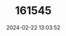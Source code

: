 ---
title: "161545"
category: "Narcine prodorsalis"
draft: false
date: 2024-02-22 13:03:52
languages:
  English: ["Tonkin Numbfish"]
---